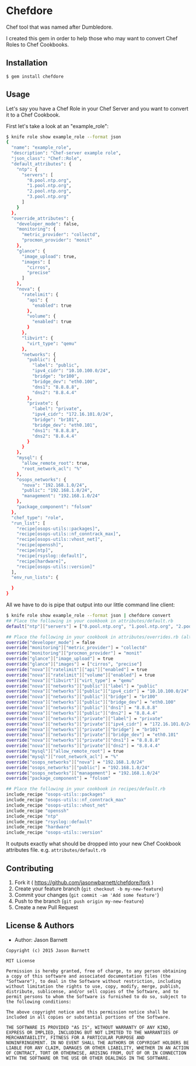 # Chefdore

Chef tool that was named after Dumbledore.

I created this gem in order to help those who may want to convert Chef Roles to Chef Cookbooks.

## Installation

    $ gem install chefdore

## Usage

Let's say you have a Chef Role in your Chef Server and you want to convert it to a Chef Cookbook.

First let's take a look at an "example_role":

```bash
$ knife role show example_role --format json
{
  "name": "example_role",
  "description": "Chef-server example role",
  "json_class": "Chef::Role",
  "default_attributes": {
    "ntp": {
      "servers": [
        "0.pool.ntp.org",
        "1.pool.ntp.org",
        "2.pool.ntp.org",
        "3.pool.ntp.org"
      ]
    }
  },
  "override_attributes": {
    "developer_mode": false,
    "monitoring": {
      "metric_provider": "collectd",
      "procmon_provider": "monit"
    },
    "glance": {
      "image_upload": true,
      "images": [
        "cirros",
        "precise"
      ]
    },
    "nova": {
      "ratelimit": {
        "api": {
          "enabled": true
        },
        "volume": {
          "enabled": true
        }
      },
      "libvirt": {
        "virt_type": "qemu"
      },
      "networks": {
        "public": {
          "label": "public",
          "ipv4_cidr": "10.10.100.0/24",
          "bridge": "br100",
          "bridge_dev": "eth0.100",
          "dns1": "8.8.8.8",
          "dns2": "8.8.4.4"
        },
        "private": {
          "label": "private",
          "ipv4_cidr": "172.16.101.0/24",
          "bridge": "br101",
          "bridge_dev": "eth0.101",
          "dns1": "8.8.8.8",
          "dns2": "8.8.4.4"
        }
      }
    },
    "mysql": {
      "allow_remote_root": true,
      "root_network_acl": "%"
    },
    "osops_networks": {
      "nova": "192.168.1.0/24",
      "public": "192.168.1.0/24",
      "management": "192.168.1.0/24"
    },
    "package_component": "folsom"
  },
  "chef_type": "role",
  "run_list": [
    "recipe[osops-utils::packages]",
    "recipe[osops-utils::nf_conntrack_max]",
    "recipe[osops-utils::vhost_net]",
    "recipe[openssh]",
    "recipe[ntp]",
    "recipe[rsyslog::default]",
    "recipe[hardware]",
    "recipe[osops-utils::version]"
  ],
  "env_run_lists": {

  }
}
```

All we have to do is pipe that output into our little command line client:

```bash
$ knife role show example_role --format json | chefdore convert
## Place the following in your cookbook in attributes/default.rb
default["ntp"]["servers"] = ["0.pool.ntp.org", "1.pool.ntp.org", "2.pool.ntp.org", "3.pool.ntp.org"]

## Place the following in your cookbook in attributes/overrides.rb (alternatively, you may place these in attributes/default.rb instead)
override["developer_mode"] = false
override["monitoring"]["metric_provider"] = "collectd"
override["monitoring"]["procmon_provider"] = "monit"
override["glance"]["image_upload"] = true
override["glance"]["images"] = ["cirros", "precise"]
override["nova"]["ratelimit"]["api"]["enabled"] = true
override["nova"]["ratelimit"]["volume"]["enabled"] = true
override["nova"]["libvirt"]["virt_type"] = "qemu"
override["nova"]["networks"]["public"]["label"] = "public"
override["nova"]["networks"]["public"]["ipv4_cidr"] = "10.10.100.0/24"
override["nova"]["networks"]["public"]["bridge"] = "br100"
override["nova"]["networks"]["public"]["bridge_dev"] = "eth0.100"
override["nova"]["networks"]["public"]["dns1"] = "8.8.8.8"
override["nova"]["networks"]["public"]["dns2"] = "8.8.4.4"
override["nova"]["networks"]["private"]["label"] = "private"
override["nova"]["networks"]["private"]["ipv4_cidr"] = "172.16.101.0/24"
override["nova"]["networks"]["private"]["bridge"] = "br101"
override["nova"]["networks"]["private"]["bridge_dev"] = "eth0.101"
override["nova"]["networks"]["private"]["dns1"] = "8.8.8.8"
override["nova"]["networks"]["private"]["dns2"] = "8.8.4.4"
override["mysql"]["allow_remote_root"] = true
override["mysql"]["root_network_acl"] = "%"
override["osops_networks"]["nova"] = "192.168.1.0/24"
override["osops_networks"]["public"] = "192.168.1.0/24"
override["osops_networks"]["management"] = "192.168.1.0/24"
override["package_component"] = "folsom"

## Place the following in your cookbook in recipes/default.rb
include_recipe "osops-utils::packages"
include_recipe "osops-utils::nf_conntrack_max"
include_recipe "osops-utils::vhost_net"
include_recipe "openssh"
include_recipe "ntp"
include_recipe "rsyslog::default"
include_recipe "hardware"
include_recipe "osops-utils::version"
```

It outputs exactly what should be dropped into your new Chef Cookbook attributes file.
e.g. `attributes/default.rb`

## Contributing

1. Fork it ( https://github.com/jasonwbarnett/chefdore/fork )
2. Create your feature branch (`git checkout -b my-new-feature`)
3. Commit your changes (`git commit -am 'Add some feature'`)
4. Push to the branch (`git push origin my-new-feature`)
5. Create a new Pull Request

## License & Authors
- Author: Jason Barnett

```
Copyright (c) 2015 Jason Barnett

MIT License

Permission is hereby granted, free of charge, to any person obtaining
a copy of this software and associated documentation files (the
"Software"), to deal in the Software without restriction, including
without limitation the rights to use, copy, modify, merge, publish,
distribute, sublicense, and/or sell copies of the Software, and to
permit persons to whom the Software is furnished to do so, subject to
the following conditions:

The above copyright notice and this permission notice shall be
included in all copies or substantial portions of the Software.

THE SOFTWARE IS PROVIDED "AS IS", WITHOUT WARRANTY OF ANY KIND,
EXPRESS OR IMPLIED, INCLUDING BUT NOT LIMITED TO THE WARRANTIES OF
MERCHANTABILITY, FITNESS FOR A PARTICULAR PURPOSE AND
NONINFRINGEMENT. IN NO EVENT SHALL THE AUTHORS OR COPYRIGHT HOLDERS BE
LIABLE FOR ANY CLAIM, DAMAGES OR OTHER LIABILITY, WHETHER IN AN ACTION
OF CONTRACT, TORT OR OTHERWISE, ARISING FROM, OUT OF OR IN CONNECTION
WITH THE SOFTWARE OR THE USE OR OTHER DEALINGS IN THE SOFTWARE.
```
